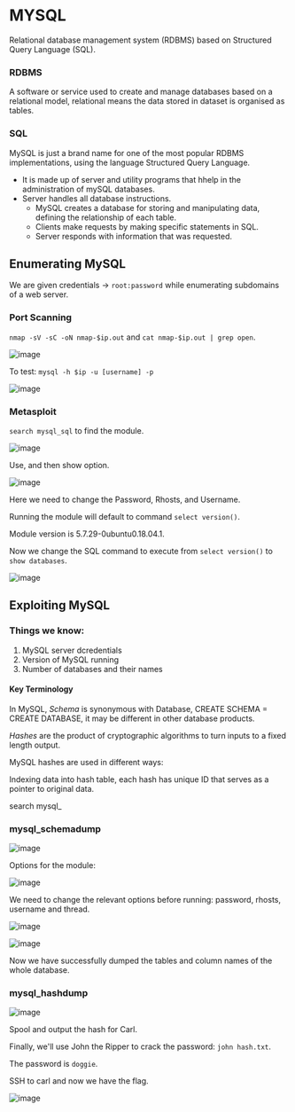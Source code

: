 # MYSQL

Relational database management system (RDBMS) based on Structured Query Language (SQL).

### RDBMS

A software or service used to create and manage databases based on a relational model, relational means the data stored in dataset is organised as tables.

### SQL

MySQL is just a brand name for one of the most popular RDBMS implementations, using the language Structured Query Language.

* It is made up of server and utility programs that hhelp in the administration of mySQL databases.
* Server handles all database instructions.
  - MySQL creates a database for storing and manipulating data, defining the relationship of each table.
  - Clients make requests by making specific statements in SQL.
  - Server responds with information that was requested.

## Enumerating MySQL

We are given credentials -> ``root:password`` while enumerating subdomains of a web server.

### Port Scanning

``nmap -sV -sC -oN nmap-$ip.out`` and ``cat nmap-$ip.out | grep open``.

![image](https://user-images.githubusercontent.com/80155116/112405459-2ff2d480-8d77-11eb-89ac-9b536dbaea8a.png)

To test: ``mysql -h $ip -u [username] -p ``

![image](https://user-images.githubusercontent.com/80155116/112405682-a263b480-8d77-11eb-9c54-37492cedd652.png)

### Metasploit

``search mysql_sql`` to find the module.

![image](https://user-images.githubusercontent.com/80155116/112405988-3897da80-8d78-11eb-8464-32c83d3b7d08.png)

Use, and then show option.

![image](https://user-images.githubusercontent.com/80155116/112406217-9cba9e80-8d78-11eb-9702-4a97d415701b.png)

Here we need to change the Password, Rhosts, and Username.

Running the module will default to command ``select version()``.

Module version is 5.7.29-0ubuntu0.18.04.1.

Now we change the SQL command to execute from ``select version()`` to ``show databases``.

![image](https://user-images.githubusercontent.com/80155116/112406616-629dcc80-8d79-11eb-9f02-c7c18f342f15.png)

## Exploiting MySQL

### Things we know: 

1. MySQL server dcredentials
2. Version of MySQL running
3. Number of databases and their names

#### Key Terminology

In MySQL, *Schema* is synonymous with Database, CREATE SCHEMA = CREATE DATABASE, it may be different in other database products.

*Hashes* are the product of cryptographic algorithms to turn inputs to a fixed length output.

MySQL hashes are used in different ways:

Indexing data into hash table, each hash has unique ID that serves as a pointer to original data.

search mysql_

### mysql_schemadump

![image](https://user-images.githubusercontent.com/80155116/112407602-3edb8600-8d7b-11eb-95cc-472b28456703.png)

Options for the module: 

![image](https://user-images.githubusercontent.com/80155116/112407681-6894ad00-8d7b-11eb-805d-a630c57035d7.png)

We need to change the relevant options before running: password, rhosts, username and thread.

![image](https://user-images.githubusercontent.com/80155116/112407938-c7f2bd00-8d7b-11eb-90f1-47467945f7c1.png)

![image](https://user-images.githubusercontent.com/80155116/112407967-d4771580-8d7b-11eb-8177-b5074d2871fb.png)

Now we have successfully dumped the tables and column names of the whole database.

### mysql_hashdump

![image](https://user-images.githubusercontent.com/80155116/112408430-a6460580-8d7c-11eb-877d-cf1732221096.png)

Spool and output the hash for Carl.

Finally, we'll use John the Ripper to crack the password: ``john hash.txt``.

The password is ``doggie``.

SSH to carl and now we have the flag.

![image](https://user-images.githubusercontent.com/80155116/112409543-8fa0ae00-8d7e-11eb-9b99-f504fedbf5bd.png)
